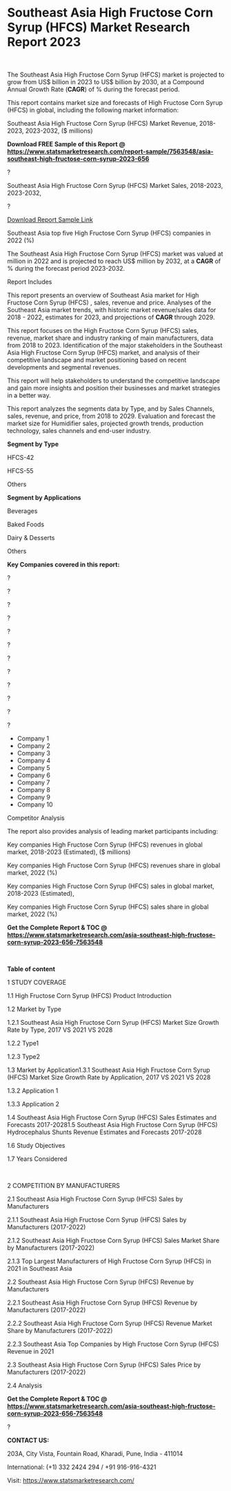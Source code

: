 <h1>Southeast Asia High Fructose Corn Syrup (HFCS) Market Research Report 2023</h1><br/><p>The Southeast Asia High Fructose Corn Syrup (HFCS) market is projected to grow from US$ billion in 2023 to US$ billion by 2030, at a Compound Annual Growth Rate (<strong>CAGR</strong>) of % during the forecast period.</p>
 
 
 
 <p>This report contains market size and forecasts of High Fructose Corn Syrup (HFCS) in global, including the following market information:</p>
 
 
 
 <p>Southeast Asia High Fructose Corn Syrup (HFCS) Market Revenue, 2018-2023, 2023-2032, ($ millions)</p>
 
 
 
 <div><b>Download FREE Sample of this Report @ <a href="https://www.statsmarketresearch.com/download-free-sample/7563548/asia-southeast-high-fructose-corn-syrup-2023-656">https://www.statsmarketresearch.com/report-sample/7563548/asia-southeast-high-fructose-corn-syrup-2023-656</a></b></div>
 
 
 
 <p>? </p>
 
 
 
 <p>Southeast Asia High Fructose Corn Syrup (HFCS) Market Sales, 2018-2023, 2023-2032,</p>
 
 
 
 <p>? </p>
 
 
 
 <p><a href="https://www.statsmarketresearch.com/download-free-sample/7563548/asia-southeast-high-fructose-corn-syrup-2023-656">Download Report Sample Link</a></p>
 
 
 
 <p>Southeast Asia top five High Fructose Corn Syrup (HFCS) companies in 2022 (%)</p>
 
 
 
 <p>The Southeast Asia High Fructose Corn Syrup (HFCS) market was valued at million in 2022 and is projected to reach US$ million by 2032, at a <strong>CAGR</strong> of % during the forecast period 2023-2032.</p>
 
 
 
 <p>Report Includes</p>
 
 
 
 <p>This report presents an overview of Southeast Asia market for High Fructose Corn Syrup (HFCS) , sales, revenue and price. Analyses of the Southeast Asia market trends, with historic market revenue/sales data for 2018 - 2022, estimates for 2023, and projections of <strong>CAGR</strong> through 2029.</p>
 
 
 
 <p>This report focuses on the High Fructose Corn Syrup (HFCS) sales, revenue, market share and industry ranking of main manufacturers, data from 2018 to 2023. Identification of the major stakeholders in the Southeast Asia High Fructose Corn Syrup (HFCS) market, and analysis of their competitive landscape and market positioning based on recent developments and segmental revenues.</p>
 
 
 
 <p>This report will help stakeholders to understand the competitive landscape and gain more insights and position their businesses and market strategies in a better way.</p>
 
 
 
 <p>This report analyzes the segments data by Type, and by Sales Channels, sales, revenue, and price, from 2018 to 2029. Evaluation and forecast the market size for Humidifier sales, projected growth trends, production technology, sales channels and end-user industry.</p>
 
 
 
 <p><strong>Segment by Type</strong></p>
 
 
 
 <p>HFCS-42</p>
 
 
 
 <p>HFCS-55</p>
 
 
 
 <p>Others</p>
 
 
 
 <p><strong>Segment <strong><strong>by Applications</strong></strong></strong></p>
 
 
 
 <p>Beverages</p>
 
 
 
 <p>Baked Foods</p>
 
 
 
 <p>Dairy & Desserts</p>
 
 
 
 <p>Others</p>
 
 
 
 <p><strong>Key Companies covered in this report:</strong></p>
 
 
 
 <p>? </p>
 
 
 
 <p>? </p>
 
 
 
 <p>? </p>
 
 
 
 <p>? </p>
 
 
 
 <p>? </p>
 
 
 
 <p>? </p>
 
 
 
 <p>? </p>
 
 
 
 <p>? </p>
 
 
 
 <p>? </p>
 
 
 
 <p>? </p>
 
 
 
 <p>? </p>
 
 
 
 <p>? </p>
 
 
 
 <ul>
 
 <li>Company 1</li>
 
 <li>Company 2</li>
 
 <li>Company 3</li>
 
 <li>Company 4</li>
 
 <li>Company 5</li>
 
 <li>Company 6</li>
 
 <li>Company 7</li>
 
 <li>Company 8</li>
 
 <li>Company 9</li>
 
 <li>Company 10</li>
 
 </ul>
 
 
 
 <p>Competitor Analysis</p>
 
 
 
 <p>The report also provides analysis of leading market participants including:</p>
 
 
 
 <p>Key companies High Fructose Corn Syrup (HFCS) revenues in global market, 2018-2023 (Estimated), ($ millions)</p>
 
 
 
 <p>Key companies High Fructose Corn Syrup (HFCS) revenues share in global market, 2022 (%)</p>
 
 
 
 <p>Key companies High Fructose Corn Syrup (HFCS) sales in global market, 2018-2023 (Estimated),</p>
 
 
 
 <p>Key companies High Fructose Corn Syrup (HFCS) sales share in global market, 2022 (%)</p>
 
 
 
 <div><b>Get the Complete Report & TOC @ <a href="https://www.statsmarketresearch.com/asia-southeast-high-fructose-corn-syrup-2023-656-7563548">https://www.statsmarketresearch.com/asia-southeast-high-fructose-corn-syrup-2023-656-7563548</a></b></div>
 
 
 
 <p><br />
 
 <b>Table of content</b></p>
 
 
 
 <p>1 STUDY COVERAGE<br />
 
 1.1 High Fructose Corn Syrup (HFCS) Product Introduction<br />
 
 1.2 Market by Type<br />
 
 1.2.1 Southeast Asia High Fructose Corn Syrup (HFCS) Market Size Growth Rate by Type, 2017 VS 2021 VS 2028<br />
 
 1.2.2 Type1<br />
 
 1.2.3 Type2<br />
 
 1.3 Market by Application1.3.1 Southeast Asia High Fructose Corn Syrup (HFCS) Market Size Growth Rate by Application, 2017 VS 2021 VS 2028<br />
 
 1.3.2 Application 1<br />
 
 1.3.3 Application 2<br />
 
 1.4 Southeast Asia High Fructose Corn Syrup (HFCS) Sales Estimates and Forecasts 2017-20281.5 Southeast Asia High Fructose Corn Syrup (HFCS) Hydrocephalus Shunts Revenue Estimates and Forecasts 2017-2028<br />
 
 1.6 Study Objectives<br />
 
 1.7 Years Considered<br />
 
 <br />
 
 2 COMPETITION BY MANUFACTURERS<br />
 
 2.1 Southeast Asia High Fructose Corn Syrup (HFCS) Sales by Manufacturers<br />
 
 2.1.1 Southeast Asia High Fructose Corn Syrup (HFCS) Sales by Manufacturers (2017-2022)<br />
 
 2.1.2 Southeast Asia High Fructose Corn Syrup (HFCS) Sales Market Share by Manufacturers (2017-2022)<br />
 
 2.1.3 Top Largest Manufacturers of High Fructose Corn Syrup (HFCS) in 2021 in Southeast Asia<br />
 
 2.2 Southeast Asia High Fructose Corn Syrup (HFCS) Revenue by Manufacturers<br />
 
 2.2.1 Southeast Asia High Fructose Corn Syrup (HFCS) Revenue by Manufacturers (2017-2022)<br />
 
 2.2.2 Southeast Asia High Fructose Corn Syrup (HFCS) Revenue Market Share by Manufacturers (2017-2022)<br />
 
 2.2.3 Southeast Asia Top Companies by High Fructose Corn Syrup (HFCS) Revenue in 2021<br />
 
 2.3 Southeast Asia High Fructose Corn Syrup (HFCS) Sales Price by Manufacturers (2017-2022)<br />
 
 2.4 Analysis</p>
 
 
 
 <div><b>Get the Complete Report & TOC @ <a href="https://www.statsmarketresearch.com/asia-southeast-high-fructose-corn-syrup-2023-656-7563548">https://www.statsmarketresearch.com/asia-southeast-high-fructose-corn-syrup-2023-656-7563548</a></b></div>
 
 
 
 <p>? </p>
 
 
 
 <p><b>CONTACT US:</b><br />
 
 203A, City Vista, Fountain Road, Kharadi, Pune, India - 411014<br />
 
 International: (+1) 332 2424 294 / +91 916-916-4321<br />
 
 Visit: <a href="https://www.statsmarketresearch.com/">https://www.statsmarketresearch.com/</a></p>